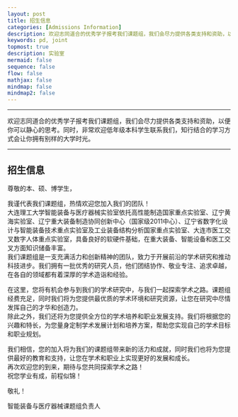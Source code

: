 ```yaml
---
layout: post
title: 招生信息
categories: [Admissions Information]
description: 欢迎志同道合的优秀学子报考我们课题组，我们会尽力提供各类支持和资助，以便你可以静心的思考。同时，非常欢迎低年级本科学生联系我们，知行结合的学习方式会让你拥有别样的大学时光。
keywords: pd, joint
topmost: true
description: 实验室
mermaid: false
sequence: false
flow: false
mathjax: false
mindmap: false
mindmap2: false
---
```


---
欢迎志同道合的优秀学子报考我们课题组，我们会尽力提供各类支持和资助，以便你可以静心的思考。同时，非常欢迎低年级本科学生联系我们，知行结合的学习方式会让你拥有别样的大学时光。

---

## 招生信息

尊敬的本、硕、博学生，  

我谨代表我们课题组，热情欢迎您加入我们的团队！  
大连理工大学智能装备与医疗器械实验室依托高性能制造国家重点实验室、辽宁黄海实验室、辽宁重大装备制造协同创新中心（国家级2011中心）、辽宁省数字化设计与智能装备技术重点实验室及工业装备结构分析国家重点实验室、大连市医工交叉数字人体重点实验室，具备良好的软硬件基础，在重大装备、智能设备和医工交叉方面知识储备丰富。  
我们课题组是一支充满活力和创新精神的团队，致力于开展前沿的学术研究和推动科技进步。我们拥有一批优秀的研究人员，他们团结协作、敬业专注、追求卓越，在各自的领域都有着深厚的学术造诣和经验。  

在这里，您将有机会参与到我们的学术研究中，与我们一起探索学术之路。课题组经费充足，同时我们将为您提供最优质的学术环境和研究资源，让您在研究中尽情发挥自己的才华和创造力。  
除此之外，我们还将为您提供全方位的学术培养和职业发展支持。我们将根据您的兴趣和特长，为您量身定制学术发展计划和培养方案，帮助您实现自己的学术目标和职业规划。  

我们相信，您的加入将为我们的课题组带来新的活力和成就，同时我们也将为您提供最好的教育和支持，让您在学术和职业上实现更好的发展和成长。  
再次欢迎您的到来，期待与您共同探索学术之路！  
祝您学业有成，前程似锦！  

敬礼！  

智能装备与医疗器械课题组负责人


